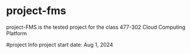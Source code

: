 # project-fms
project-FMS is the tested project for the class 477-302 Cloud Computing Platform 

#project Info
project start date: Aug 1, 2024
